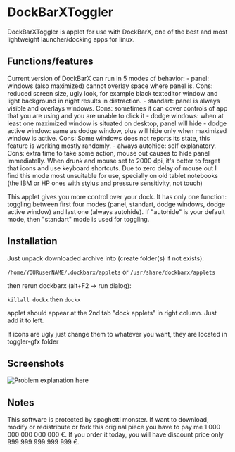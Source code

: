 DockBarXToggler
===============

DockBarXToggler is applet for use with DockBarX, one of the best and most lightweight launcher/docking apps for linux. 

Functions/features
------------------

Current version of DockBarX can run in 5 modes of behavior:
	- panel: windows (also maximized) cannot overlay space where panel is. Cons: reduced screen size, ugly look, for example black texteditor window and light background in night results in distraction.
	- standart: panel is always visible and overlays windows. Cons: sometimes it can cover controls of app that you are using and you are unable to click it
	- dodge windows: when at least one maximized window is situated on desktop, panel will hide
	- dodge active window: same as dodge window, plus will hide only when maximized window is active. Cons: Some windows does not reports its state, this feature is working mostly randomly.
	- always autohide: self explanatory. Cons: extra time to take some action, mouse out causes to hide panel immediatelly. When drunk and mouse set to 2000 dpi, it's better to forget that icons and use keyboard shortcuts. Due to zero delay of mouse out I find this mode most unsuitable for use, specially on old tablet notebooks (the IBM or HP ones with stylus and pressure sensitivity, not touch) 

This applet gives you more control over your dock. It has only one function: toggling between first four modes (panel, standart, dodge windows, dodge active window) and last one (always autohide). If "autohide" is your default mode, then "standart" mode is used for toggling.

Installation
------------

Just unpack downloaded archive into (create folder(s) if not exists):

```/home/YOURuserNAME/.dockbarx/applets```
or
```/usr/share/dockbarx/applets```

then rerun dockbarx (alt+F2 -> run dialog):

```killall dockx```
then
```dockx```

applet should appear at the 2nd tab "dock applets" in right column. Just add it to left.

If icons are ugly just change them to whatever you want, they are located in toggler-gfx folder

Screenshots
-----------

![Problem explanation here](/../screenshits/screenshots/2.png?raw=true "Overlaying problem")

Notes
-----

This software is protected by spaghetti monster. If want to download, modify or redistribute or fork this original piece you have to pay me 1 000 000 000 000 000 €. If you order it today, you will have discount price only 999 999 999 999 999 €.
